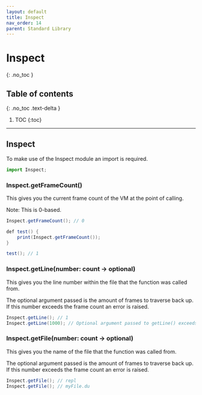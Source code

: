 ```yaml
---
layout: default
title: Inspect
nav_order: 14
parent: Standard Library
---
```


# Inspect
{: .no_toc }

## Table of contents
{: .no_toc .text-delta }

1. TOC
{:toc}

---

## Inspect
To make use of the Inspect module an import is required.

```js
import Inspect;
```

### Inspect.getFrameCount()

This gives you the current frame count of the VM at the point of calling.

Note: This is 0-based.

```cs
Inspect.getFrameCount(); // 0

def test() {
    print(Inspect.getFrameCount());
}

test(); // 1
```

### Inspect.getLine(number: count -> optional)

This gives you the line number within the file that the function was called from.

The optional argument passed is the amount of frames to traverse back up. If this number exceeds the
frame count an error is raised.

```cs
Inspect.getLine(); // 1
Inspect.getLine(1000); // Optional argument passed to getLine() exceeds the frame count.
```

### Inspect.getFile(number: count -> optional)

This gives you the name of the file that the function was called from.

The optional argument passed is the amount of frames to traverse back up. If this number exceeds the
frame count an error is raised.

```cs
Inspect.getFile(); // repl
Inspect.getFile(); // myFile.du
```
